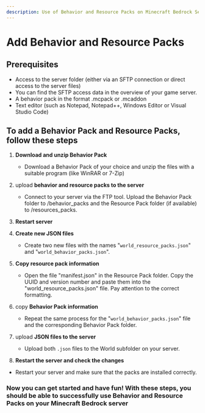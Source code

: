 ```yaml
---
description: Use of Behavior and Resource Packs on Minecraft Bedrock Server
---
```


# Add Behavior and Resource Packs

## Prerequisites

- Access to the server folder (either via an SFTP connection or direct access to the server files)
- You can find the SFTP access data in the overview of your game server.
- A behavior pack in the format .mcpack or .mcaddon
- Text editor (such as Notepad, Notepad++, Windows Editor or Visual Studio Code)

## To add a Behavior Pack and Resource Packs, follow these steps

1. <b>Download and unzip Behavior Pack</b>
    - Download a Behavior Pack of your choice and unzip the files with a suitable program (like WinRAR or 7-Zip)

2. upload <b>behavior and resource packs to the server</b>
    - Connect to your server via the FTP tool. Upload the Behavior Pack folder to /behavior\_packs and the Resource Pack folder (if available) to /resources\_packs.

3. <b>Restart server</b>

4. <b>Create new JSON files</b>
    - Create two new files with the names "`world_resource_packs.json`" and "`world_behavior_packs.json`".

5. <b>Copy resource pack information</b>
    - Open the file "manifest.json" in the Resource Pack folder. Copy the UUID and version number and paste them into the "world\_resource\_packs.json" file. Pay attention to the correct formatting.

6. copy <b>Behavior Pack information</b>
    - Repeat the same process for the "`world_behavior_packs.json`" file and the corresponding Behavior Pack folder.

7. upload <b>JSON files to the server</b>
    - Upload both `.json` files to the World subfolder on your server.

8. <b>Restart the server and check the changes</b>

- Restart your server and make sure that the packs are installed correctly.

### Now you can get started and have fun! With these steps, you should be able to successfully use Behavior and Resource Packs on your Minecraft Bedrock server
